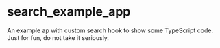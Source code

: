 # search_example_app
An example ap with custom search hook to show some TypeScript code. Just for fun, do not take it seriously. 

